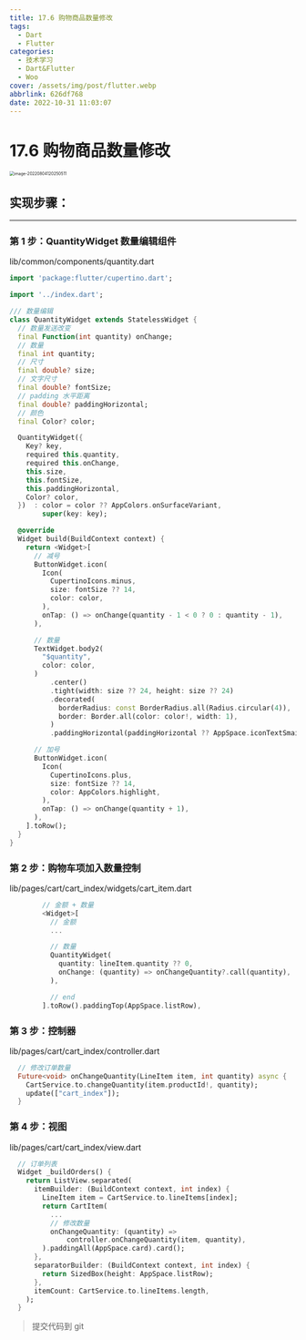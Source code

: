 ```yaml
---
title: 17.6 购物商品数量修改
tags:
  - Dart
  - Flutter
categories:
  - 技术学习
  - Dart&Flutter
  - Woo
cover: /assets/img/post/flutter.webp
abbrlink: 626df768
date: 2022-10-31 11:03:07
---
```


# 17.6 购物商品数量修改

<img src="https://ducafecat.oss-cn-beijing.aliyuncs.com/podcast/image-20220804120250511.png" alt="image-20220804120250511" style="zoom:50%;" />

## 实现步骤：

---

### 第 1 步：QuantityWidget 数量编辑组件

lib/common/components/quantity.dart

```dart
import 'package:flutter/cupertino.dart';

import '../index.dart';

/// 数量编辑
class QuantityWidget extends StatelessWidget {
  // 数量发送改变
  final Function(int quantity) onChange;
  // 数量
  final int quantity;
  // 尺寸
  final double? size;
  // 文字尺寸
  final double? fontSize;
  // padding 水平距离
  final double? paddingHorizontal;
  // 颜色
  final Color? color;

  QuantityWidget({
    Key? key,
    required this.quantity,
    required this.onChange,
    this.size,
    this.fontSize,
    this.paddingHorizontal,
    Color? color,
  })  : color = color ?? AppColors.onSurfaceVariant,
        super(key: key);

  @override
  Widget build(BuildContext context) {
    return <Widget>[
      // 减号
      ButtonWidget.icon(
        Icon(
          CupertinoIcons.minus,
          size: fontSize ?? 14,
          color: color,
        ),
        onTap: () => onChange(quantity - 1 < 0 ? 0 : quantity - 1),
      ),

      // 数量
      TextWidget.body2(
        "$quantity",
        color: color,
      )
          .center()
          .tight(width: size ?? 24, height: size ?? 24)
          .decorated(
            borderRadius: const BorderRadius.all(Radius.circular(4)),
            border: Border.all(color: color!, width: 1),
          )
          .paddingHorizontal(paddingHorizontal ?? AppSpace.iconTextSmail),

      // 加号
      ButtonWidget.icon(
        Icon(
          CupertinoIcons.plus,
          size: fontSize ?? 14,
          color: AppColors.highlight,
        ),
        onTap: () => onChange(quantity + 1),
      ),
    ].toRow();
  }
}
```

### 第 2 步：购物车项加入数量控制

lib/pages/cart/cart_index/widgets/cart_item.dart

```dart
        // 金额 + 数量
        <Widget>[
          // 金额
          ...

          // 数量
          QuantityWidget(
            quantity: lineItem.quantity ?? 0,
            onChange: (quantity) => onChangeQuantity?.call(quantity),
          ),

          // end
        ].toRow().paddingTop(AppSpace.listRow),
```

### 第 3 步：控制器

lib/pages/cart/cart_index/controller.dart

```dart
  // 修改订单数量
  Future<void> onChangeQuantity(LineItem item, int quantity) async {
    CartService.to.changeQuantity(item.productId!, quantity);
    update(["cart_index"]);
  }
```

### 第 4 步：视图

lib/pages/cart/cart_index/view.dart

```dart
  // 订单列表
  Widget _buildOrders() {
    return ListView.separated(
      itemBuilder: (BuildContext context, int index) {
        LineItem item = CartService.to.lineItems[index];
        return CartItem(
          ...
          // 修改数量
          onChangeQuantity: (quantity) =>
              controller.onChangeQuantity(item, quantity),
        ).paddingAll(AppSpace.card).card();
      },
      separatorBuilder: (BuildContext context, int index) {
        return SizedBox(height: AppSpace.listRow);
      },
      itemCount: CartService.to.lineItems.length,
    );
  }
```

> 提交代码到 git
